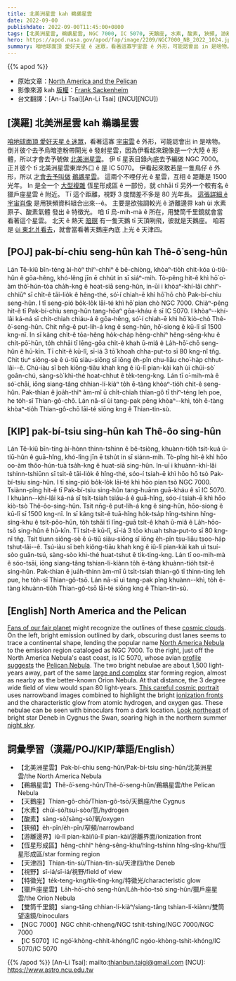 ```yaml
---
title: 北美洲星雲 kah 鵜鶘星雲
date: 2022-09-00
publishdate: 2022-09-00T11:45:00+0800
tags: [北美洲星雲, 鵜鶘星雲, NGC 7000, IC 5070, 天鵝座, 水素, 酸素, 狹頻, 游離邊界, 恆星形成區, 天津四, 視野, 獵戶座星雲, 特徵光, 雙筒千里鏡]
hero: https://apod.nasa.gov/apod/fap/image/2209/NGC7000_NB_2022_1024.jpg
summary: 咱地球面頂 愛好天星 ê 迷眾，看著這寡宇宙雲 ê 外形，可能認會出 in 是啥物。
---
```


{{% apod %}}

- 原始文章：[North America and the Pelican](https://apod.nasa.gov/apod/ap220908.html)
- 影像來源 kah [版權][copyright]：[Frank Sackenheim](http://astrophotocologne.de/)
- 台文翻譯：[An-Li Tsai][An-Li Tsai] ([NCU][NCU])

## [漢羅] 北美洲星雲 kah 鵜鶘星雲
[咱地球面頂 愛好天星 ê 迷眾][Fans of our fair planet]，看著這寡 [宇宙雲][cosmic clouds] ê 外形，可能認會出 in 是啥物。
倒爿彼个去予烏暗塗粉帶閘光 ê 發射星雲，因為伊看起來親像是一个大陸 ê 形體，所以才會去予號做 [北美洲星雲][North America Nebula]。
伊 tī 星表目錄內底去予編做 NGC 7000。
正爿彼个 tī 北美洲星雲東岸外口 ê 是 IC 5070。
伊看起來敢若是一隻鳥仔 ê 外形，所以 [才會去予叫做][profile suggests] [鵜鶘星雲][Pelican Nebula]。
這兩个不哩仔光 ê 星雲，互相 ê 距離是 1500 光年。
In 是仝一个 [大型複雜][large and complex] 恆星形成區 ê 一部份，就 chhāi tī 另外一个較有名 ê 獵戶座星雲 ê 附近。
Tī 這个距離，視野 3 度闊差不多是 80 光年長。
[這張詳細 ê 宇宙肖像][This careful cosmic portrait] 是用狹頻資料組合出來--ê。
主要是欲強調較光 ê 游離邊界 kah ùi 水素原子、酸素氣體 發出 ê 特徵光。
咱 tī 烏-mih-mà ê 所在，用雙筒千里鏡就會當看著這个星雲。
北天 ê 熱天 [暗暝][night sky] 有一隻天鵝 tī 天頂咧飛，彼就是天鵝座。
咱若是 [ùi 東北爿看去][Look northeast t]，就會當看著天鵝座內底 上光 ê 天津四。

## [POJ] pak-bí-chiu seng-hûn kah Thê-ô͘ seng-hûn
Lán Tē-kiû bīn-téng ài-hòⁿ thiⁿ-chhiⁿ ê bê-chiòng, khòaⁿ-tio̍h chit-kóa ú-tiū-hûn ê gōa-hêng, khó-lêng jīn ē chhu̍t in sī siáⁿ-mih.
Tò-pêng hit-ê khì hō͘ o͘-àm thô͘-hún-tòa cha̍h-kng ê hoat-siā seng-hûn, in-ūi i khòaⁿ-khí-lâi chhiⁿ-chhiūⁿ sī chi̍t-ê tāi-lio̍k ê hêng-thé, só͘-í chiah-ē khì hō͘ hō chò Pak-bí-chiu seng-hûn.
I tī seng-pió bo̍k-lo̍k lāi-té khì hō͘ pian chò NGC 7000.
Chiàⁿ-pêng hit-ê tī Pak-bí-chiu seng-hûn tang-hōaⁿ gōa-kháu ê sī IC 5070.
I khòaⁿ--khí-lâi ká-ná sī chi̍t-chiah chiáu-á ê gōa-hêng, só͘-í chiah-ē khì hō͘ kiò-chò Thê-ô͘-seng-hûn.
Chit nn̄g-ê put-lih-á kng ê seng-hûn, hō͘-siong ê kū-lî sī 1500 kng-nî.
In sī kâng chi̍t-ê tōa-hêng ho̍k-cha̍p hêng-chhiⁿ hêng-sêng-khu ê chi̍t-pō͘-hūn, to̍h chhāi tī lēng-gōa chi̍t-ê khah ū-miâ ê La̍h-hō͘-chō seng-hûn ê hū-kīn.
Tī chi̍t-ê kū-lî, sī-iá 3 tō͘ khoah chha-put-to sī 80 kng-nî tn̂g.
Chit tiuⁿ siông-sè ê ú-tiū siàu-siōng sī iōng e̍h-pîn chu-liāu cho͘-ha̍p chhut-lâi--ê.
Chú-iàu sī beh kiông-tiāu khah kng ê iû-lî pian-kài kah ùi chúi-sò͘ goân-chú, sàng-sò͘ khì-thé hoat-chhut ê te̍k-teng-kng.
Lán tī o͘-mih-mà ê só͘-chāi, iōng siang-tâng chhian-lí-kiàⁿ to̍h ē-tàng khòaⁿ-tio̍h chit-ê seng-hûn.
Pak-thian ê joa̍h-thiⁿ àm-mî ū chi̍t-chiah thian-gô tī thiⁿ-téng leh poe, he to̍h-sī Thian-gô-chō.
Lán nā-sī ùi tang-pak pêng khòaⁿ--khì, to̍h ē-tàng khòaⁿ-tio̍h Thian-gô-chō lāi-té siōng kng ê Thian-tin-sù.

## [KIP] pak-bí-tsiu sing-hûn kah Thê-ôo sing-hûn
Lán Tē-kiû bīn-tíng ài-hònn thinn-tshinn ê bê-tsiòng, khuànn-tio̍h tsit-kuá ú-tiū-hûn ê guā-hîng, khó-lîng jīn ē tshu̍t in sī siánn-mih.
Tò-pîng hit-ê khì hōo oo-àm thôo-hún-tuà tsa̍h-kng ê huat-siā sing-hûn.
In-uī i khuànn-khí-lâi tshinn-tshiūnn sī tsi̍t-ê tāi-lio̍k ê hîng-thé, sóo-í tsiah-ē khì hōo hō tsò Pak-bí-tsiu sing-hûn.
I tī sing-pió bo̍k-lo̍k lāi-té khì hōo pian tsò NGC 7000.
Tsiànn-pîng hit-ê tī Pak-bí-tsiu sing-hûn tang-huānn guā-kháu ê sī IC 5070.
I khuànn--khí-lâi ká-ná sī tsi̍t-tsiah tsiáu-á ê guā-hîng, sóo-í tsiah-ē khì hōo kiò-tsò Thê-ôo-sing-hûn.
Tsit nn̄g-ê put-lih-á kng ê sing-hûn, hōo-siong ê kū-lî sī 1500 kng-nî.
In sī kâng tsi̍t-ê tuā-hîng ho̍k-tsa̍p hîng-tshinn hîng-sîng-khu ê tsi̍t-pōo-hūn, to̍h tshāi tī līng-guā tsi̍t-ê khah ū-miâ ê La̍h-hōo-tsō sing-hûn ê hū-kīn.
Tī tsi̍t-ê kū-lî, sī-iá 3 tōo khuah tsha-put-to sī 80 kng-nî tn̂g.
Tsit tiunn siông-sè ê ú-tiū siàu-siōng sī iōng e̍h-pîn tsu-liāu tsoo-ha̍p tshut-lâi--ê.
Tsú-iàu sī beh kiông-tiāu khah kng ê iû-lî pian-kài kah uì tsuí-sòo guân-tsú, sàng-sòo khì-thé huat-tshut ê ti̍k-ting-kng.
Lán tī oo-mih-mà ê sóo-tsāi, iōng siang-tâng tshian-lí-kiànn to̍h ē-tàng khuànn-tio̍h tsit-ê sing-hûn.
Pak-thian ê jua̍h-thinn àm-mî ū tsi̍t-tsiah thian-gô tī thinn-tíng leh pue, he to̍h-sī Thian-gô-tsō.
Lán nā-sī uì tang-pak pîng khuànn--khì, to̍h ē-tàng khuànn-tio̍h Thian-gô-tsō lāi-té siōng kng ê Thian-tin-sù.

## [English] North America and the Pelican
[Fans of our fair planet][Fans of our fair planet] might recognize the outlines of these [cosmic clouds][cosmic clouds].
On the left, bright emission outlined by dark, obscuring dust lanes seems to trace a continental shape, lending the popular name [North America Nebula][North America Nebula] to the emission region cataloged as NGC 7000.
To the right, just off the North America Nebula's east coast, is IC 5070, whose avian [profile suggests][profile suggests] the [Pelican Nebula][Pelican Nebula].
The two bright nebulae are about 1,500 light-years away, part of the same [large and complex][large and complex] star forming region, almost as nearby as the better-known Orion Nebula.
At that distance, the 3 degree wide field of view would span 80 light-years.
[This careful cosmic portrait][This careful cosmic portrait] uses narrowband images combined to highlight the bright [ionization fronts][ionization fronts] and the characteristic glow from atomic hydrogen, and oxygen gas.
These nebulae can be seen with binoculars from a dark location.
[Look northeast][Look northeast e] of bright star Deneb in Cygnus the Swan, soaring high in the northern summer [night sky][night sky].


## 詞彙學習（漢羅/POJ/KIP/華語/English）
- 【北美洲星雲】Pak-bí-chiu seng-hûn/Pak-bí-tsiu sing-hûn/北美洲星雲/the North America Nebula
- 【鵜鶘星雲】Thê-ô͘-seng-hûn/Thê-ô͘-seng-hûn/鵜鶘星雲/the Pelican Nebula
- 【天鵝座】Thian-gô-chō/Thian-gô-tsō/天鵝座/the Cygnus
- 【水素】chúi-sò͘/tsuí-sòo/氫/hydrogen
- 【酸素】sàng-sò͘/sàng-sò͘/氧/oxygen
- 【狹頻】e̍h-pîn/e̍h-pîn/窄頻/narrowband
- 【游離邊界】iû-lî pian-kài/iû-lî pian-kài/游離界面/ionization front
- 【恆星形成區】hêng-chhiⁿ hêng-sêng-khu/hîng-tshinn hîng-sîng-khu/恆星形成區/star forming region
- 【天津四】Thian-tin-sù/Thian-tin-sù/天津四/the Deneb
- 【視野】sī-iá/sī-iá/視野/field of view
- 【特徵光】te̍k-teng-kng/ti̍k-ting-kng/特徵光/characteristic glow
- 【獵戶座星雲】La̍h-hō͘-chō seng-hûn/La̍h-hōo-tsō sing-hûn/獵戶座星雲/the Orion Nebula
- 【雙筒千里鏡】siang-tâng chhian-lí-kiàⁿ/siang-tâng tshian-lí-kiànn/雙筒望遠鏡/binoculars
- 【NGC 7000】NGC chhit-chheng/NGC tshit-tshing/NGC 7000/NGC 7000
- 【IC 5070】IC ngó͘-khòng-chhit-khóng/IC ngóo-khòng-tshit-khóng/IC 5070/IC 5070

{{% /apod %}}
[An-Li Tsai]: mailto:thianbun.taigi@gmail.com
[NCU]: https://www.astro.ncu.edu.tw

[copyright]: https://apod.nasa.gov/apod/fap/lib/about_apod.html#srapply

[Fans of our fair planet]:https://earthobservatory.nasa.gov/
[cosmic clouds]:http://www.atlasoftheuniverse.com/nebclust.html
[North America Nebula]:http://oneminuteastronomer.com/6507/north-america-nebula/
[profile suggests]:https://en.wikipedia.org/wiki/Dixon_Lanier_Merritt
[Pelican Nebula]:https://apod.nasa.gov/apod/ap161119.html
[large and complex]:http://arxiv.org/abs/astro-ph/0201373
[This careful cosmic portrait]:https://www.astrophotocologne.de/portfolio/ngc7000bicolor/
[ionization fronts]:https://apod.nasa.gov/apod/ap100819.html
[Look northeast e]:https://apod.nasa.gov/apod/ap210129.html
[Look northeast t]:https://apod.tw/daily/20210129/
[night sky]:https://solarsystem.nasa.gov/skywatching/home/
